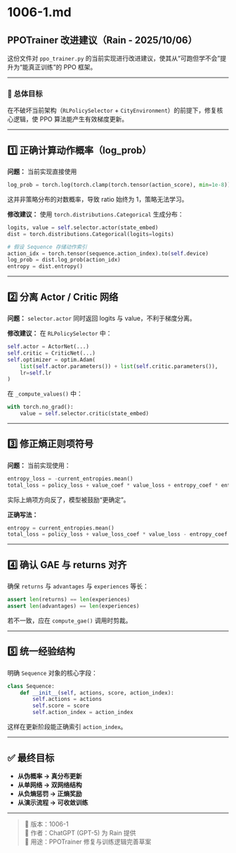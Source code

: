# 1006-1.md

## PPOTrainer 改进建议（Rain - 2025/10/06）

这份文件对 `ppo_trainer.py` 的当前实现进行改进建议，使其从“可跑但学不会”提升为“能真正训练”的 PPO 框架。

---

### 🧠 总体目标
在不破坏当前架构（`RLPolicySelector` + `CityEnvironment`）的前提下，修复核心逻辑，使 PPO 算法能产生有效梯度更新。

---

## 1️⃣ 正确计算动作概率（log_prob）

**问题：**
当前实现直接使用
```python
log_prob = torch.log(torch.clamp(torch.tensor(action_score), min=1e-8))
```
这并非策略分布的对数概率，导致 ratio 始终为 1，策略无法学习。

**修改建议：**
使用 `torch.distributions.Categorical` 生成分布：
```python
logits, value = self.selector.actor(state_embed)
dist = torch.distributions.Categorical(logits=logits)

# 假设 Sequence 存储动作索引
action_idx = torch.tensor(sequence.action_index).to(self.device)
log_prob = dist.log_prob(action_idx)
entropy = dist.entropy()
```

---

## 2️⃣ 分离 Actor / Critic 网络

**问题：**
`selector.actor` 同时返回 logits 与 value，不利于梯度分离。

**修改建议：**
在 `RLPolicySelector` 中：
```python
self.actor = ActorNet(...)
self.critic = CriticNet(...)
self.optimizer = optim.Adam(
    list(self.actor.parameters()) + list(self.critic.parameters()),
    lr=self.lr
)
```

在 `_compute_values()` 中：
```python
with torch.no_grad():
    value = self.selector.critic(state_embed)
```

---

## 3️⃣ 修正熵正则项符号

**问题：**
当前实现使用：
```python
entropy_loss = -current_entropies.mean()
total_loss = policy_loss + value_coef * value_loss + entropy_coef * entropy_loss
```
实际上熵项方向反了，模型被鼓励“更确定”。

**正确写法：**
```python
entropy = current_entropies.mean()
total_loss = policy_loss + value_loss_coef * value_loss - entropy_coef * entropy
```

---

## 4️⃣ 确认 GAE 与 returns 对齐

确保 `returns` 与 `advantages` 与 `experiences` 等长：
```python
assert len(returns) == len(experiences)
assert len(advantages) == len(experiences)
```

若不一致，应在 `compute_gae()` 调用时剪裁。

---

## 5️⃣ 统一经验结构

明确 `Sequence` 对象的核心字段：
```python
class Sequence:
    def __init__(self, actions, score, action_index):
        self.actions = actions
        self.score = score
        self.action_index = action_index
```

这样在更新阶段能正确索引 `action_index`。

---

## ✅ 最终目标
- **从伪概率 → 真分布更新**  
- **从单网络 → 双网络结构**  
- **从负熵惩罚 → 正熵奖励**  
- **从演示流程 → 可收敛训练**

---

> 📅 版本：1006-1  
> 📘 作者：ChatGPT (GPT-5) 为 Rain 提供  
> 🧩 用途：PPOTrainer 修复与训练逻辑完善草案
